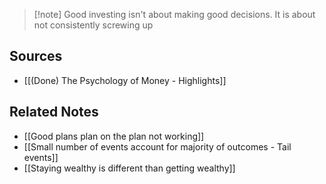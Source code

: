> [!note] Good investing isn't about making good decisions. It is about not consistently screwing up

## Sources
- [[(Done) The Psychology of Money - Highlights]]

## Related Notes
- [[Good plans plan on the plan not working]]
- [[Small number of events account for majority of outcomes - Tail events]]
- [[Staying wealthy is different than getting wealthy]]